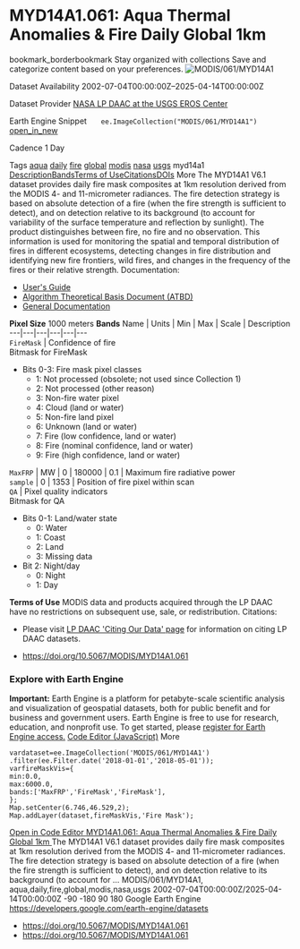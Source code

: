 
#  MYD14A1.061: Aqua Thermal Anomalies & Fire Daily Global 1km 
bookmark_borderbookmark Stay organized with collections  Save and categorize content based on your preferences.
![MODIS/061/MYD14A1](https://developers.google.com/earth-engine/datasets/images/MODIS/MODIS_061_MYD14A1_sample.png) 

Dataset Availability
    2002-07-04T00:00:00Z–2025-04-14T00:00:00Z 

Dataset Provider
     [ NASA LP DAAC at the USGS EROS Center ](https://doi.org/10.5067/MODIS/MYD14A1.061) 

Earth Engine Snippet
     `    ee.ImageCollection("MODIS/061/MYD14A1")   ` [ open_in_new ](https://code.earthengine.google.com/?scriptPath=Examples:Datasets/MODIS/MODIS_061_MYD14A1) 

Cadence
    1 Day 

Tags
     [aqua](https://developers.google.com/earth-engine/datasets/tags/aqua) [daily](https://developers.google.com/earth-engine/datasets/tags/daily) [fire](https://developers.google.com/earth-engine/datasets/tags/fire) [global](https://developers.google.com/earth-engine/datasets/tags/global) [modis](https://developers.google.com/earth-engine/datasets/tags/modis) [nasa](https://developers.google.com/earth-engine/datasets/tags/nasa) [usgs](https://developers.google.com/earth-engine/datasets/tags/usgs)
myd14a1
[Description](https://developers.google.com/earth-engine/datasets/catalog/MODIS_061_MYD14A1#description)[Bands](https://developers.google.com/earth-engine/datasets/catalog/MODIS_061_MYD14A1#bands)[Terms of Use](https://developers.google.com/earth-engine/datasets/catalog/MODIS_061_MYD14A1#terms-of-use)[Citations](https://developers.google.com/earth-engine/datasets/catalog/MODIS_061_MYD14A1#citations)[DOIs](https://developers.google.com/earth-engine/datasets/catalog/MODIS_061_MYD14A1#dois) More
The MYD14A1 V6.1 dataset provides daily fire mask composites at 1km resolution derived from the MODIS 4- and 11-micrometer radiances. The fire detection strategy is based on absolute detection of a fire (when the fire strength is sufficient to detect), and on detection relative to its background (to account for variability of the surface temperature and reflection by sunlight). The product distinguishes between fire, no fire and no observation. This information is used for monitoring the spatial and temporal distribution of fires in different ecosystems, detecting changes in fire distribution and identifying new fire frontiers, wild fires, and changes in the frequency of the fires or their relative strength.
Documentation:
  * [User's Guide](https://lpdaac.usgs.gov/documents/1005/MOD14_User_Guide_V61.pdf)
  * [Algorithm Theoretical Basis Document (ATBD)](https://lpdaac.usgs.gov/documents/87/MOD14_ATBD.pdf)
  * [General Documentation](https://ladsweb.modaps.eosdis.nasa.gov/filespec/MODIS/61/MYD14A1)


**Pixel Size** 1000 meters 
**Bands**
Name | Units | Min | Max | Scale | Description  
---|---|---|---|---|---  
`FireMask` | Confidence of fire  
Bitmask for FireMask
  * Bits 0-3: Fire mask pixel classes 
    * 1: Not processed (obsolete; not used since Collection 1)
    * 2: Not processed (other reason)
    * 3: Non-fire water pixel
    * 4: Cloud (land or water)
    * 5: Non-fire land pixel
    * 6: Unknown (land or water)
    * 7: Fire (low confidence, land or water)
    * 8: Fire (nominal confidence, land or water)
    * 9: Fire (high confidence, land or water)

  
`MaxFRP` | MW |  0  |  180000  | 0.1 | Maximum fire radiative power  
`sample` |  0  |  1353  | Position of fire pixel within scan  
`QA` | Pixel quality indicators  
Bitmask for QA
  * Bits 0-1: Land/water state 
    * 0: Water
    * 1: Coast
    * 2: Land
    * 3: Missing data
  * Bit 2: Night/day 
    * 0: Night
    * 1: Day

  
**Terms of Use**
MODIS data and products acquired through the LP DAAC have no restrictions on subsequent use, sale, or redistribution.
Citations:
  * Please visit [LP DAAC 'Citing Our Data' page](https://lpdaac.usgs.gov/citing_our_data) for information on citing LP DAAC datasets.


  * [ https://doi.org/10.5067/MODIS/MYD14A1.061 ](https://doi.org/10.5067/MODIS/MYD14A1.061)


### Explore with Earth Engine
**Important:** Earth Engine is a platform for petabyte-scale scientific analysis and visualization of geospatial datasets, both for public benefit and for business and government users. Earth Engine is free to use for research, education, and nonprofit use. To get started, please [register for Earth Engine access.](https://console.cloud.google.com/earth-engine)
[Code Editor (JavaScript)](https://developers.google.com/earth-engine/datasets/catalog/MODIS_061_MYD14A1#code-editor-javascript-sample) More
```
vardataset=ee.ImageCollection('MODIS/061/MYD14A1')
.filter(ee.Filter.date('2018-01-01','2018-05-01'));
varfireMaskVis={
min:0.0,
max:6000.0,
bands:['MaxFRP','FireMask','FireMask'],
};
Map.setCenter(6.746,46.529,2);
Map.addLayer(dataset,fireMaskVis,'Fire Mask');
```
[ Open in Code Editor ](https://code.earthengine.google.com/?scriptPath=Examples:Datasets/MODIS/MODIS_061_MYD14A1)
[ MYD14A1.061: Aqua Thermal Anomalies & Fire Daily Global 1km ](https://developers.google.com/earth-engine/datasets/catalog/MODIS_061_MYD14A1)
The MYD14A1 V6.1 dataset provides daily fire mask composites at 1km resolution derived from the MODIS 4- and 11-micrometer radiances. The fire detection strategy is based on absolute detection of a fire (when the fire strength is sufficient to detect), and on detection relative to its background (to account for …
MODIS/061/MYD14A1, aqua,daily,fire,global,modis,nasa,usgs 
2002-07-04T00:00:00Z/2025-04-14T00:00:00Z
-90 -180 90 180 
Google Earth Engine
https://developers.google.com/earth-engine/datasets
  * [ https://doi.org/10.5067/MODIS/MYD14A1.061 ](https://doi.org/https://doi.org/10.5067/MODIS/MYD14A1.061)
  * [ https://doi.org/10.5067/MODIS/MYD14A1.061 ](https://doi.org/https://developers.google.com/earth-engine/datasets/catalog/MODIS_061_MYD14A1)


